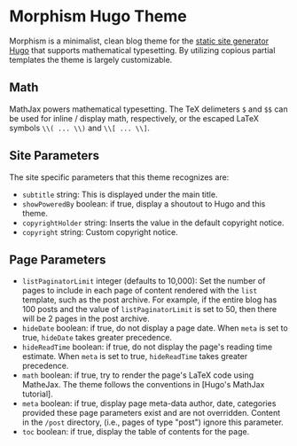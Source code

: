 # Morphism Hugo Theme

Morphism is a minimalist, clean blog theme for the 
[static site generator Hugo](https://gohugo.io) that supports mathematical
typesetting. By utilizing copious partial templates the theme is 
largely customizable.

## Math

MathJax powers mathematical typesetting.  The TeX delimeters `$`
and `$$` can be used for inline / display math, respectively, or the escaped
LaTeX symbols `\\( ... \\)` and `\\[ ... \\]`.

## Site Parameters

The site specific parameters that this theme recognizes are:

- `subtitle` string: This is displayed under the main title. 
- `showPoweredBy` boolean: if true, display a shoutout to Hugo and this theme.
- `copyrightHolder` string: Inserts the value in the default copyright notice.
- `copyright` string: Custom copyright notice.

## Page Parameters

- `listPaginatorLimit` integer (defaults to 10,000): Set the number of pages
   to include in each page of content rendered with the `list` template, such
   as the post archive.  For example, if the entire blog has 100 posts and
   the value of `listPaginatorLimit` is set to 50, then there will be 2 pages
   in the post archive.
- `hideDate` boolean: if true, do not display a page date.  When `meta` is set to
  true, `hideDate` takes greater precedence.
- `hideReadTime` boolean: if true, do not display the page's reading time
  estimate.  When `meta` is set to true, `hideReadTime` takes greater precedence.
- `math` boolean: if true, try to render the page's LaTeX code using MatheJax. The
  theme follows the conventions in [Hugo's MathJax tutorial].
- `meta` boolean: if true, display page meta-data author, date, categories provided
  these page parameters exist and are not overridden.  Content in the `/post` directory,
  (i.e., pages of type "post") ignore this parameter.
- `toc` boolean: if true, display the table of contents for the page.


